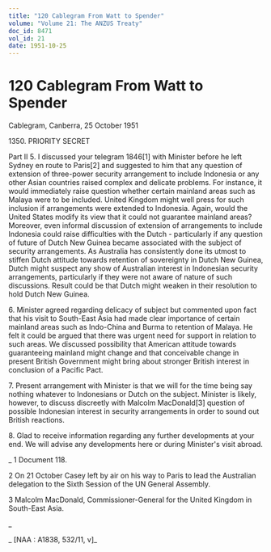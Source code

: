 ```yaml
---
title: "120 Cablegram From Watt to Spender"
volume: "Volume 21: The ANZUS Treaty"
doc_id: 8471
vol_id: 21
date: 1951-10-25
---
```


# 120 Cablegram From Watt to Spender

Cablegram, Canberra, 25 October 1951

1350\. PRIORITY SECRET

Part II 5. I discussed your telegram 1846[1] with Minister before he left Sydney en route to Paris[2] and suggested to him that any question of extension of three-power security arrangement to include Indonesia or any other Asian countries raised complex and delicate problems. For instance, it would immediately raise question whether certain mainland areas such as Malaya were to be included. United Kingdom might well press for such inclusion if arrangements were extended to Indonesia. Again, would the United States modify its view that it could not guarantee mainland areas? Moreover, even informal discussion of extension of arrangements to include Indonesia could raise difficulties with the Dutch - particularly if any question of future of Dutch New Guinea became associated with the subject of security arrangements. As Australia has consistently done its utmost to stiffen Dutch attitude towards retention of sovereignty in Dutch New Guinea, Dutch might suspect any show of Australian interest in Indonesian security arrangements, particularly if they were not aware of nature of such discussions. Result could be that Dutch might weaken in their resolution to hold Dutch New Guinea.

6\. Minister agreed regarding delicacy of subject but commented upon fact that his visit to South-East Asia had made clear importance of certain mainland areas such as Indo-China and Burma to retention of Malaya. He felt it could be argued that there was urgent need for support in relation to such areas. We discussed possibility that American attitude towards guaranteeing mainland might change and that conceivable change in present British Government might bring about stronger British interest in conclusion of a Pacific Pact.

7\. Present arrangement with Minister is that we will for the time being say nothing whatever to Indonesians or Dutch on the subject. Minister is likely, however, to discuss discreetly with Malcolm MacDonald[3] question of possible Indonesian interest in security arrangements in order to sound out British reactions.

8\. Glad to receive information regarding any further developments at your end. We will advise any developments here or during Minister's visit abroad.

_ 1 Document 118.

2 On 21 October Casey left by air on his way to Paris to lead the Australian delegation to the Sixth Session of the UN General Assembly.

3 Malcolm MacDonald, Commissioner-General for the United Kingdom in South-East Asia.

_

_ [NAA : A1838, 532/11, v]_
